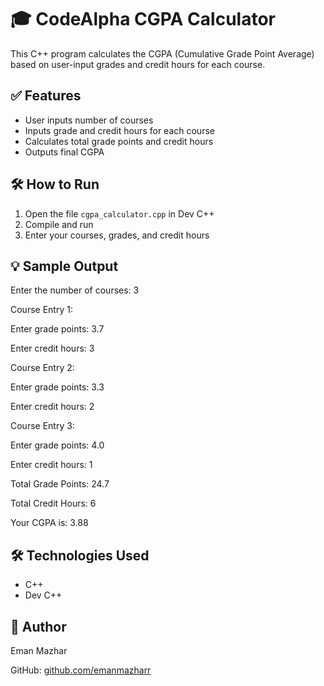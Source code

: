 # 🎓 CodeAlpha CGPA Calculator

This C++ program calculates the CGPA (Cumulative Grade Point Average) based on user-input grades and credit hours for each course.

## ✅ Features
- User inputs number of courses
- Inputs grade and credit hours for each course
- Calculates total grade points and credit hours
- Outputs final CGPA

## 🛠 How to Run
1. Open the file `cgpa_calculator.cpp` in Dev C++
2. Compile and run
3. Enter your courses, grades, and credit hours

## 💡 Sample Output
Enter the number of courses: 3

Course Entry 1:

Enter grade points: 3.7

Enter credit hours: 3

Course Entry 2:

Enter grade points: 3.3

Enter credit hours: 2

Course Entry 3:

Enter grade points: 4.0

Enter credit hours: 1

Total Grade Points: 24.7

Total Credit Hours: 6

Your CGPA is: 3.88

## 🛠️ Technologies Used

- C++
- Dev C++

## 📌 Author

Eman Mazhar  

GitHub: [github.com/emanmazharr](https://github.com/emanmazharr)

